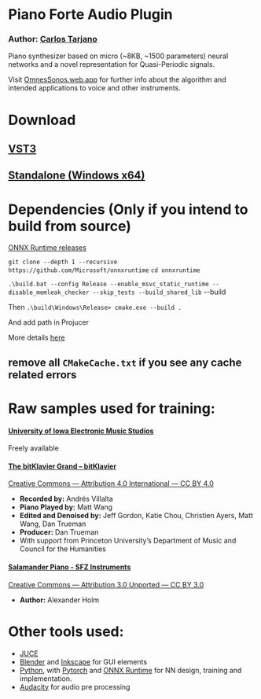 # Piano Forte Audio Plugin

### Author: [Carlos Tarjano](https://carlos-tarjano.web.app/)

Piano synthesizer based on micro (~8KB, ~1500 parameters) neural networks and a novel representation for Quasi-Periodic signals.

Visit [OmnesSonos.web.app](https://omnessonos.web.app/)
for further info about the algorithm and intended applications to voice and other instruments.

# Download

## [VST3](https://github.com/tesserato/PianoForte/tree/main/Releases/VST3)

## [Standalone (Windows x64)](https://github.com/tesserato/PianoForte/tree/main/Releases/Standalone%20Plugin)

# Dependencies (Only if you intend to build from source)

[ONNX Runtime releases](https://github.com/microsoft/onnxruntime/releases)

`git clone --depth 1 --recursive https://github.com/Microsoft/onnxruntime`
`cd onnxruntime`

<!-- From rep root: -->
<!-- ` .\build.bat --config Release` -->
`.\build.bat --config Release --enable_msvc_static_runtime --disable_memleak_checker --skip_tests --build_shared_lib` --build 

Then
`.\build\Windows\Release> cmake.exe --build .`

And add path in Projucer

More details [here](https://github.com/microsoft/onnxruntime/issues/8555)

## remove all `CMakeCache.txt` if you see any cache related errors

# Raw samples used for training:

#### [University of Iowa Electronic Music Studios](https://theremin.music.uiowa.edu/MISpiano.html)
  Freely available

#### [The bitKlavier Grand – bitKlavier](https://bitklavier.com/the-bitklavier-grand/)
  [Creative Commons — Attribution 4.0 International — CC BY 4.0](https://creativecommons.org/licenses/by/4.0/)
  
  - **Recorded by:** Andrés Villalta
  - **Piano Played by:** Matt Wang
  - **Edited and Denoised by:** Jeff Gordon, Katie Chou, Christien Ayers, Matt Wang, Dan Trueman
  - **Producer:** Dan Trueman
  - With support from Princeton University’s Department of Music and Council for the Humanities

#### [Salamander Piano - SFZ Instruments](https://sfzinstruments.github.io/pianos/salamander)
  [Creative Commons — Attribution 3.0 Unported — CC BY 3.0](https://creativecommons.org/licenses/by/3.0/)
  
  - **Author:** Alexander Holm

# Other tools used:
- [JUCE](https://juce.com/)
- [Blender](https://www.blender.org/) and [Inkscape](https://inkscape.org/) for GUI elements
- [Python](https://www.python.org/), with [Pytorch](https://pytorch.org/) and [ONNX Runtime](https://onnxruntime.ai/) for NN design, training and implementation.
- [Audacity](https://www.audacityteam.org/) for audio pre processing
